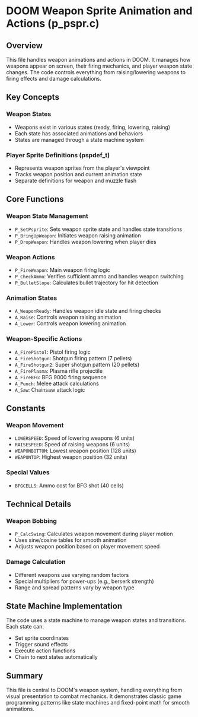 # DOOM Weapon Sprite Animation and Actions (p_pspr.c)

## Overview
This file handles weapon animations and actions in DOOM. It manages how weapons appear on screen, their firing mechanics, and player weapon state changes. The code controls everything from raising/lowering weapons to firing effects and damage calculations.

## Key Concepts

### Weapon States
- Weapons exist in various states (ready, firing, lowering, raising)
- Each state has associated animations and behaviors
- States are managed through a state machine system

### Player Sprite Definitions (pspdef_t)
- Represents weapon sprites from the player's viewpoint
- Tracks weapon position and current animation state
- Separate definitions for weapon and muzzle flash

## Core Functions

### Weapon State Management
- `P_SetPsprite`: Sets weapon sprite state and handles state transitions
- `P_BringUpWeapon`: Initiates weapon raising animation
- `P_DropWeapon`: Handles weapon lowering when player dies

### Weapon Actions
- `P_FireWeapon`: Main weapon firing logic
- `P_CheckAmmo`: Verifies sufficient ammo and handles weapon switching
- `P_BulletSlope`: Calculates bullet trajectory for hit detection

### Animation States
- `A_WeaponReady`: Handles weapon idle state and firing checks
- `A_Raise`: Controls weapon raising animation
- `A_Lower`: Controls weapon lowering animation

### Weapon-Specific Actions
- `A_FirePistol`: Pistol firing logic
- `A_FireShotgun`: Shotgun firing pattern (7 pellets)
- `A_FireShotgun2`: Super shotgun pattern (20 pellets)
- `A_FirePlasma`: Plasma rifle projectile
- `A_FireBFG`: BFG 9000 firing sequence
- `A_Punch`: Melee attack calculations
- `A_Saw`: Chainsaw attack logic

## Constants

### Weapon Movement
- `LOWERSPEED`: Speed of lowering weapons (6 units)
- `RAISESPEED`: Speed of raising weapons (6 units)
- `WEAPONBOTTOM`: Lowest weapon position (128 units)
- `WEAPONTOP`: Highest weapon position (32 units)

### Special Values
- `BFGCELLS`: Ammo cost for BFG shot (40 cells)

## Technical Details

### Weapon Bobbing
- `P_CalcSwing`: Calculates weapon movement during player motion
- Uses sine/cosine tables for smooth animation
- Adjusts weapon position based on player movement speed

### Damage Calculation
- Different weapons use varying random factors
- Special multipliers for power-ups (e.g., berserk strength)
- Range and spread patterns vary by weapon type

## State Machine Implementation
The code uses a state machine to manage weapon states and transitions. Each state can:
- Set sprite coordinates
- Trigger sound effects
- Execute action functions
- Chain to next states automatically

## Summary
This file is central to DOOM's weapon system, handling everything from visual presentation to combat mechanics. It demonstrates classic game programming patterns like state machines and fixed-point math for smooth animations.
